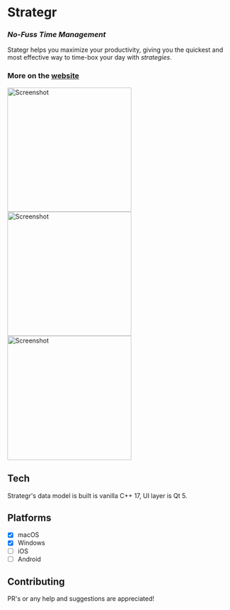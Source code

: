 # Strategr
### *No-Fuss Time Management*

Stategr helps you maximize your productivity, giving you the quickest and most effective way to time-box your day with *strategies*.

### More on the [website](https://khrykin.github.io/strategr/)

<img src="https://khrykin.github.io/strategr/resources/mac_main_original.png" alt="Screenshot" width="280">  <img src="https://khrykin.github.io/strategr/resources/mac_black_main.png" alt="Screenshot" width="280"> <img src="https://khrykin.github.io/strategr/resources/win_main.png" alt="Screenshot" width="280">



## Tech
Strategr's data model is built is vanilla C++ 17, UI layer is Qt 5.

## Platforms
- [x] macOS
- [x] Windows
- [ ] iOS
- [ ] Android

## Contributing
PR's or any help and suggestions are appreciated!
